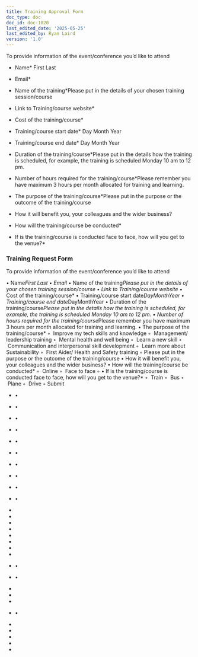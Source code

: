 ```yaml
---
title: Training Approval Form
doc_type: doc
doc_id: doc-1020
last_edited_date: '2025-05-25'
last_edited_by: Ryan Laird
version: '1.0'
---
```


<!-- Unsupported block type: child_database -->



To provide information of the event/conference you’d like to attend

- Name* First Last

- Email*

- Name of the training*Please put in the details of your chosen training session/course

- Link to Training/course website*

- Cost of the training/course*

- Training/course start date* Day Month Year

- Training/course end date* Day Month Year

- Duration of the training/course*Please put in the details how the training is scheduled, for example, the training is scheduled Monday 10 am to 12 pm.

- Number of hours required for the training/course*Please remember you have maximum 3 hours per month allocated for training and learning.

- The purpose of the training/course*Please put in the purpose or the outcome of the training/course

- How it will benefit you, your colleagues and the wider business?

- How will the training/course be conducted*

- If is the training/course is conducted face to face, how will you get to the venue?*



### Training Request Form

To provide information of the event/conference you’d like to attend

• Name*First Last
• Email*
• Name of the training*Please put in the details of your chosen training session/course
• Link to Training/course website*
• Cost of the training/course*
• Training/course start date*DayMonthYear
• Training/course end date*DayMonthYear
• Duration of the training/course*Please put in the details how the training is scheduled, for example, the training is scheduled Monday 10 am to 12 pm.
• Number of hours required for the training/course*Please remember you have maximum 3 hours per month allocated for training and learning.
• The purpose of the training/course*
    ◦  Improve my tech skills and knowledge
    ◦  Management/ leadership training
    ◦  Mental health and well being
    ◦  Learn a new skill
    ◦  Communication and interpersonal skill development
    ◦  Learn more about Sustainability
    ◦  First Aider/ Health and Safety training
    ◦ Please put in the purpose or the outcome of the training/course
• How it will benefit you, your colleagues and the wider business?
• How will the training/course be conducted*
    ◦  Online
    ◦  Face to face
    ◦ 
• If is the training/course is conducted face to face, how will you get to the venue?*
    ◦  Train
    ◦  Bus
    ◦  Plane
    ◦  Drive
    ◦ Submit

- •

- •

- •

- •

- •

- •

- •

- •

- •

- •

- 

- 

- 

- 

- 

- 

- 

- 

- •

- •

- 

- 

- 

- •

- 

- 

- 

- 

-
